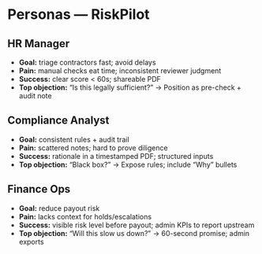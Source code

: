 # Personas — RiskPilot

## HR Manager
- **Goal:** triage contractors fast; avoid delays
- **Pain:** manual checks eat time; inconsistent reviewer judgment
- **Success:** clear score < 60s; shareable PDF
- **Top objection:** “Is this legally sufficient?” → Position as pre-check + audit note

## Compliance Analyst
- **Goal:** consistent rules + audit trail
- **Pain:** scattered notes; hard to prove diligence
- **Success:** rationale in a timestamped PDF; structured inputs
- **Top objection:** “Black box?” → Expose rules; include “Why” bullets

## Finance Ops
- **Goal:** reduce payout risk
- **Pain:** lacks context for holds/escalations
- **Success:** visible risk level before payout; admin KPIs to report upstream
- **Top objection:** “Will this slow us down?” → 60-second promise; admin exports
